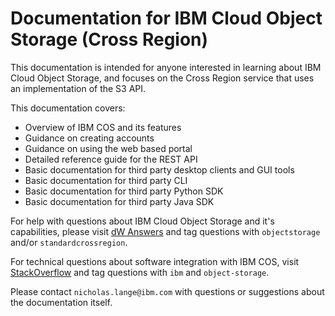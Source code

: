 # Documentation for IBM Cloud Object Storage (Cross Region) 

This documentation is intended for anyone interested in learning about IBM Cloud Object Storage, and focuses on the Cross Region service that uses an implementation of the S3 API.  



This documentation covers:
- Overview of IBM COS and its features
- Guidance on creating accounts
- Guidance on using the web based portal
- Detailed reference guide for the REST API
- Basic documentation for third party desktop clients and GUI tools
- Basic documentation for third party CLI
- Basic documentation for third party Python SDK
- Basic documentation for third party Java SDK

For help with questions about IBM Cloud Object Storage and it's capabilities, please visit [dW Answers](https://developer.ibm.com/answers/smartspace/public-cloud-object-storage/) and tag questions with `objectstorage` and/or `standardcrossregion`.

For technical questions about software integration with IBM COS, visit [StackOverflow](http://stackoverflow.com/questions/tagged/object-storage+ibm) and tag questions with `ibm` and `object-storage`.

Please contact `nicholas.lange@ibm.com` with questions or suggestions about the documentation itself.
